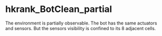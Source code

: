 # hkrank_BotClean_partial
The environment is partially  observable. The bot has the same actuators and sensors. But the sensors visibility is confined to its 8 adjacent cells.
